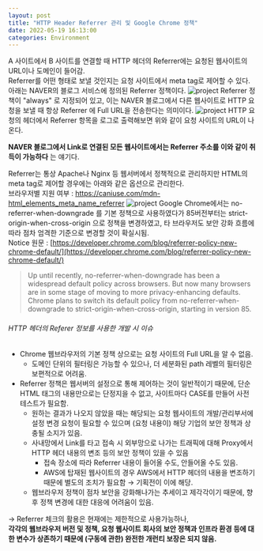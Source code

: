 ```yaml
---
layout: post
title: "HTTP Header Referrer 관리 및 Google Chrome 정책"
date: 2022-05-19 16:13:00
categories: Environment
---
```


A 사이트에서 B 사이트를 연결할 때 HTTP 헤더의 Referrer에는 요청된 웹사이트의 URL이나 도메인이 들어감.  
Referrer를 어떤 형태로 보낼 것인지는 요청 사이트에서 meta tag로 제어할 수 있다.  
아래는 NAVER의 블로그 서비스에 정의된 Referrer 정책이다.
![project](./../../../../../../../images/20220519/1.png)
Referrer 정책이 "always" 로 지정되어 있고, 이는 NAVER 블로그에서 다른 웹사이트로 HTTP 요청을 보낼 때 항상 Referrer 에 Full URL을 전송한다는 의미이다.
![project](./../../../../../../../images/20220519/2.png)
HTTP 요청의 헤더에서 Referrer 항목을 로그로 출력해보면 위와 같이 요청 사이트의 URL이 나온다.

**NAVER 블로그에서 Link로 연결된 모든 웹사이트에서는 Referrer 주소를 이와 같이 취득이 가능하다** 는 얘기다.

Referrer는 통상 Apache나 Nginx 등 웹서버에서 정책적으로 관리하지만 HTML의 meta tag로 제어할 경우에는 아래와 같은 옵션으로 관리한다.  
브라우저별 지원 여부 : https://caniuse.com/mdn-html_elements_meta_name_referrer
![project](./../../../../../../../images/20220519/table.png)
Google Chrome에서는 no-referrer-when-downgrade 를 기본 정책으로 사용하였다가 85버전부터는 strict-origin-when-cross-origin 으로 정책을 변경하였고, 타 브라우저도 보안 강화 흐름에 따라 점차 엄격한 기준으로 변경할 것이 확실시됨.  
Notice 원문 : [https://developer.chrome.com/blog/referrer-policy-new-chrome-default/](https://developer.chrome.com/blog/referrer-policy-new-chrome-default/)

> Up until recently, no-referrer-when-downgrade has been a widespread default policy across browsers. But now many browsers are in some stage of moving to more privacy-enhancing defaults.
> Chrome plans to switch its default policy from no-referrer-when-downgrade to strict-origin-when-cross-origin, starting in version 85.

###### HTTP 헤더의 Referer 정보를 사용한 개발 시 이슈

- Chrome 웹브라우저의 기본 정책 상으로는 요청 사이트의 Full URL을 알 수 없음.
  - 도메인 단위의 필터링은 가능할 수 있으나, 더 세분화된 path 레벨의 필터링은 보편적으로 어려움.
- Referrer 정책은 웹서버의 설정으로 통해 제어하는 것이 일반적이기 때문에, 단순 HTML 태그의 내용만으로는 단정지을 수 없고, 사이트마다 CASE를 만들어 사전 테스트가 필요함.
  - 원하는 결과가 나오지 않았을 때는 해당되는 요청 웹사이트의 개발/관리부서에 설정 변경 요청이 필요할 수 있으며 (요청 내용이) 해당 기업의 보안 정책과 상충될 소지가 있음.
  - 사내망에서 Link를 타고 접속 시 외부망으로 나가는 트래픽에 대해 Proxy에서 HTTP 헤더 내용의 변조 등의 보안 정책이 있을 수 있음
    - 접속 장소에 따라 Referrer 내용이 들어올 수도, 안들어올 수도 있음.
    - AWS에 탑재된 웹사이트의 경우 AWS에서 HTTP 헤더의 내용을 변조하기 때문에 별도의 조치가 필요함 → 기획전이 이에 해당.
  - 웹브라우저 정책이 점차 보안을 강화해나가는 추세이고 제각각이기 때문에, 향후 정책 변경에 대한 대응에 어려움이 있음.

→ Referrer 체크의 활용은 현재에는 제한적으로 사용가능하나,  
**각각의 웹브라우저 버전 및 정책, 요청 웹사이트 회사의 보안 정책과 인프라 환경 등에 대한 변수가 상존하기 때문에 (구동에 관한) 완전한 개런티 보장은 되지 않음.**

